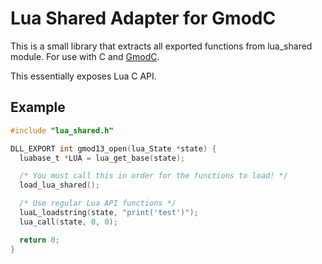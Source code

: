# Lua Shared Adapter for GmodC
This is a small library that extracts all exported functions from lua_shared module. For use with C and [GmodC](https://github.com/Meow/gmodc).

This essentially exposes Lua C API.

## Example
```c
#include "lua_shared.h"

DLL_EXPORT int gmod13_open(lua_State *state) {
  luabase_t *LUA = lua_get_base(state);

  /* You must call this in order for the functions to load! */
  load_lua_shared();

  /* Use regular Lua API functions */
  luaL_loadstring(state, "print('test')");
  lua_call(state, 0, 0);

  return 0;
}
```
